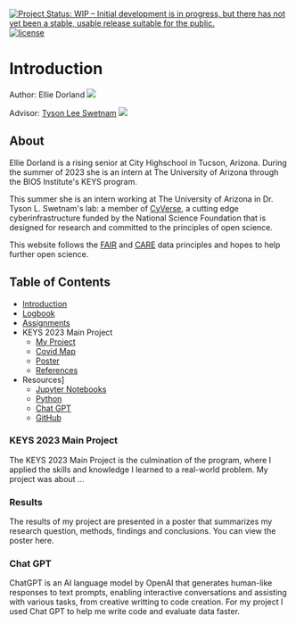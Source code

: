 [![Project Status: WIP – Initial development is in progress, but there has not yet been a stable, usable release suitable for the public.](https://www.repostatus.org/badges/latest/wip.svg)](https://www.repostatus.org/#wip) [![license](https://img.shields.io/badge/license-GPLv3-blue.svg)](https://opensource.org/licenses/GPL-3.0) 


# Introduction

Author: Ellie Dorland [![](https://orcid.org/sites/default/files/images/orcid_16x16.png)](https://orcid.org/0009-0001-6464-250X)

Advisor: [Tyson Lee Swetnam](https://tyson-swetnam.github.io/) [![](https://orcid.org/sites/default/files/images/orcid_16x16.png)](http://orcid.org/0000-0002-6639-7181)

## About

Ellie Dorland is a rising senior at City Highschool in Tucson, Arizona. During the summer of 2023 she is an intern at The University of Arizona through the BIO5 Institute's KEYS program.

This summer she is an intern working at The University of Arizona in Dr. Tyson L. Swetnam's lab: a member of [CyVerse](https://cyverse.org), a cutting edge cyberinfrastructure funded by the National Science Foundation that is designed for research and committed to the principles of open science. 
 
This website follows the [FAIR](https://www.go-fair.org/fair-principles/) and [CARE](https://www.gida-global.org/care) data principles and hopes to help further open science. 

## Table of Contents
- [Introduction](index.md)
- [Logbook](logbook.md)
- [Assignments](keysassignments.md)
- KEYS 2023 Main Project
    - [My Project](myproject.md)
    - [Covid Map](jupyternotebooks.md)
    - [Poster](poster.md)
    - [References](references.md)  
- Resources]
    - [Jupyter Notebooks](jupyter.md)
    - [Python](python.md)
    - [Chat GPT](chatgpt.md)
    - [GitHub](github.md)


### KEYS 2023 Main Project

The KEYS 2023 Main Project is the culmination of the program, where I applied the skills and knowledge I learned to a real-world problem. My project was about ...

### Results

The results of my project are presented in a poster that summarizes my research question, methods, findings and conclusions. You can view the poster here.

### Chat GPT

ChatGPT is an AI language model by OpenAI that generates human-like responses to text prompts, enabling interactive conversations and assisting with various tasks, from creative writting to code creation. For my project I used Chat GPT to help me write code and evaluate data faster.
